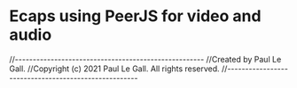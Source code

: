 # Ecaps using PeerJS for video and audio

//-----------------------------------------------------
//Created by Paul Le Gall.
//Copyright (c) 2021 Paul Le Gall. All rights reserved.
//-----------------------------------------------------